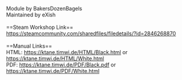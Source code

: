 Module by BakersDozenBagels<br/>
Maintained by eXish<br/>
<br/>
==Steam Workshop Link==<br/>
https://steamcommunity.com/sharedfiles/filedetails/?id=2846268870<br/>
<br/>
==Manual Links==<br/>
HTML: https://ktane.timwi.de/HTML/Black.html or https://ktane.timwi.de/HTML/White.html<br/>
PDF: https://ktane.timwi.de/PDF/Black.pdf or https://ktane.timwi.de/PDF/White.html<br/>
